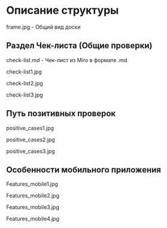 
# Описание структуры

frame.jpg - Общий вид доски

## Раздел Чек-листа (Общие проверки)

check-list.md - Чек-лист из Miro в формате .md

check-list1.jpg 

check-list2.jpg 

check-list3.jpg

## Путь позитивных проверок

positive_cases1.jpg

positive_cases2.jpg

positive_cases3.jpg

## Особенности мобильного приложения 

Features_mobile1.jpg

Features_mobile2.jpg

Features_mobile3.jpg

Features_mobile4.jpg

